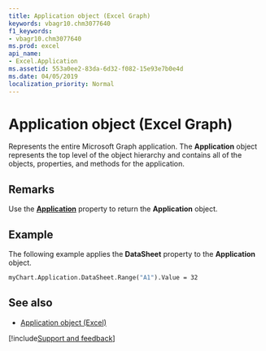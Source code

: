 ```yaml
---
title: Application object (Excel Graph)
keywords: vbagr10.chm3077640
f1_keywords:
- vbagr10.chm3077640
ms.prod: excel
api_name:
- Excel.Application
ms.assetid: 553a0ee2-83da-6d32-f082-15e93e7b0e4d
ms.date: 04/05/2019
localization_priority: Normal
---
```



# Application object (Excel Graph)

Represents the entire Microsoft Graph application. The **Application** object represents the top level of the object hierarchy and contains all of the objects, properties, and methods for the application.


## Remarks

Use the **[Application](excel.application-graph-property.md)** property to return the **Application** object. 


## Example

The following example applies the **DataSheet** property to the **Application** object.

```vb
myChart.Application.DataSheet.Range("A1").Value = 32
```

## See also

- [Application object (Excel)](excel.application(object).md)

[!include[Support and feedback](~/includes/feedback-boilerplate.md)]